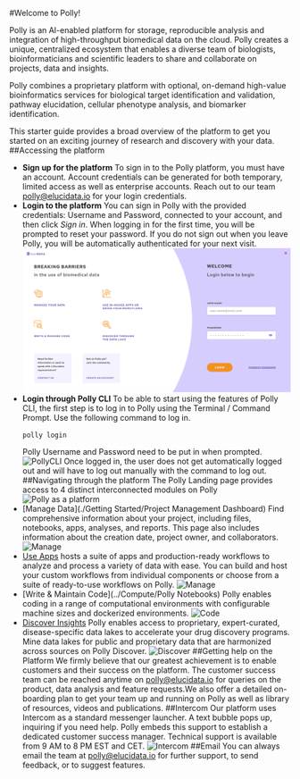#Welcome to Polly!

Polly is an AI-enabled platform for storage, reproducible analysis and integration of high-throughput biomedical data on the cloud. Polly creates a unique, centralized ecosystem that enables a diverse team of biologists, bioinformaticians and scientific leaders to share and collaborate on projects, data and insights.

Polly combines a proprietary platform with optional, on-demand high-value bioinformatics services for biological target identification and validation, pathway elucidation, cellular phenotype analysis, and biomarker identification.

This starter guide provides a broad overview of the platform to get you started on an exciting journey of research and discovery with your data.
##Accessing the platform
*   **Sign up for the platform**
    To sign in to the Polly platform, you must have an account. Account credentials can be generated for both temporary, limited access as well as enterprise accounts. Reach out to our team [polly@elucidata.io](mailto:polly@elucidata.io) for your login credentials.
*   **Login to the platform**
    You can sign in Polly with the provided credentials: Username and Password, connected to your account, and then click *Sign in*. When logging in for the first time, you will be prompted to reset your password. If you do not sign out when you leave Polly, you will be automatically authenticated for your next visit.
![Login](./img/Introduction/Login.png)
*   **Login through Polly CLI**
    To be able to start using the features of Polly CLI, the first step is to log in to Polly using the Terminal / Command Prompt. Use the following command to log in.
    <pre><code>polly login</code></pre>
    Polly Username and Password need to be put in when prompted.
![PollyCLI](../img/Introduction/PollyCLI.png) <!-- <center>**Figure 5.** Sample metadata mapping file</center> -->
Once logged in, the user does not get automatically logged out and will have to log out manually with the command to log out.
##Navigating through the platform
The Polly Landing page provides access to 4 distinct interconnected modules on Polly
![Polly as a platform](../img/Introduction/Capture.png) <!-- <center>**Figure 5.** Sample metadata mapping file</center> -->
*   [Manage Data](./Getting Started/Project Management Dashboard)
    Find comprehensive information about your project, including files, notebooks, apps, analyses, and reports. This page also includes information about the creation date, project owner, and collaborators.
![Manage](../img/Introduction/Manage1.png) <!-- <center>**Figure 5.** Sample metadata mapping file</center> -->
*   [Use Apps](../Apps/Introduction)
     hosts a suite of apps and production-ready workflows to analyze and process a variety of data with ease. You can build and host your custom workflows from individual components or choose from a suite of ready-to-use workflows on Polly.
![Manage](../img/Introduction/Manage2.png) <!-- <center>**Figure 5.** Sample metadata mapping file</center> -->
*   [Write & Maintain Code](../Compute/Polly Notebooks)
    Polly enables coding in a range of computational environments with configurable machine sizes and dockerized environments. 
![Code](../img/Introduction/code.png) <!-- <center>**Figure 5.** Sample metadata mapping file</center> -->
*   [Discover Insights](../Discover)
    Polly enables access to proprietary, expert-curated, disease-specific data lakes to accelerate your drug discovery programs. Mine data lakes for public and proprietary data that are harmonized across sources on  Polly Discover. 
![Discover](../img/Introduction/Discover.png) <!-- <center>**Figure 5.** Sample metadata mapping file</center> -->
##Getting help on the Platform
We firmly believe that our greatest achievement is to enable customers and their success on the platform. The customer success team can be reached anytime on [polly@elucidata.io](mailto:polly@elucidata.io) for queries on the product, data analysis and feature requests.We  also offer a detailed on-boarding plan to get your team up and running on Polly as well as library of resources, videos and publications.
##Intercom
Our platform uses Intercom as a standard messenger launcher. A text bubble pops up, inquiring if you need help. Polly embeds this support to establish a dedicated customer success manager. Technical support is available from 9 AM to 8 PM EST and CET.
![Intercom](../img/Introduction/Intercom.png) <!-- <center>**Figure 5.** Sample metadata mapping file</center> -->
##Email
You can always email the team at [polly@elucidata.io](mailto:polly@elucidata.io) for further support, to send feedback, or to suggest features.